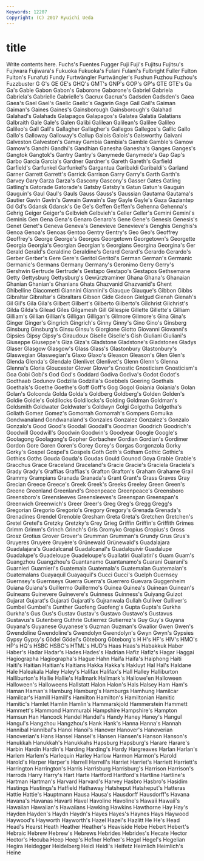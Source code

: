 ```yaml
---
Keywords: 12207 
Copyright: (C) 2017 Ryuichi Ueda
---
```


# title

Write contents here.
 Fuchs's Fuentes
Fugger Fuji Fuji's Fujitsu Fujitsu's Fujiwara Fujiwara's Fukuoka Fukuoka's Fulani
Fulani's Fulbright Fuller Fulton Fulton's Funafuti Fundy Furtwängler Furtwängler's Fushun
Fuzhou Fuzhou's Fuzzbuster G G's GE GE's GHQ's GMT's GNP's
GOP's GP's GTE GTE's Ga Ga's Gable Gabon Gabon's Gaborone
Gaborone's Gabriel Gabriela Gabriela's Gabrielle Gabrielle's Gacrux Gacrux's Gadsden Gadsden's
Gaea Gaea's Gael Gael's Gaelic Gaelic's Gagarin Gage Gail Gail's
Gaiman Gaiman's Gaines Gaines's Gainsborough Gainsborough's Galahad Galahad's Galahads Galapagos
Galapagos's Galatea Galatia Galatians Galbraith Gale Gale's Galen Galibi Galilean
Galilean's Galilee Galileo Galileo's Gall Gall's Gallagher Gallagher's Gallegos Gallegos's
Gallic Gallo Gallo's Galloway Galloway's Gallup Galois Galois's Galsworthy Galvani
Galveston Galveston's Gamay Gambia Gambia's Gamble Gamble's Gamow Gamow's Gandhi
Gandhi's Gandhian Ganesha Ganesha's Ganges Ganges's Gangtok Gangtok's Gantry Gantry's
Ganymede Ganymede's Gap Gap's Garbo Garcia Garcia's Gardner Gardner's Gareth
Gareth's Garfield Garfield's Garfunkel Garfunkel's Gargantua Garibaldi Garibaldi's Garland Garner
Garrett Garrett's Garrick Garrison Garry Garry's Garth Garth's Garvey Gary
Garza Garza's Gascony Gascony's Gasser Gates Gatling Gatling's Gatorade Gatorade's
Gatsby Gatsby's Gatun Gatun's Gauguin Gauguin's Gaul Gaul's Gauls Gauss
Gauss's Gaussian Gautama Gautama's Gautier Gavin Gavin's Gawain Gawain's Gay
Gayle Gayle's Gaza Gaziantep Gd Gd's Gdansk Gdansk's Ge Ge's
Geffen Geffen's Gehenna Gehenna's Gehrig Geiger Geiger's Gelbvieh Gelbvieh's Geller
Geller's Gemini Gemini's Geminis Gen Gena Gena's Genaro Genaro's Gene
Gene's Genesis Genesis's Genet Genet's Geneva Geneva's Genevieve Genevieve's Genghis
Genghis's Genoa Genoa's Genoas Gentoo Gentry Gentry's Geo Geo's Geoffrey
Geoffrey's George George's Georges Georgetown Georgetown's Georgette Georgia Georgia's Georgian
Georgian's Georgians Georgina Georgina's Ger Gerald Gerald's Geraldine Geraldine's Gerard
Gerard's Gerardo Gerardo's Gerber Gerber's Gere Gere's Geritol Geritol's German
German's Germanic Germanic's Germans Germany Germany's Geronimo Gerry Gerry's Gershwin
Gertrude Gertrude's Gestapo Gestapo's Gestapos Gethsemane Getty Gettysburg Gettysburg's Gewürztraminer
Ghana Ghana's Ghanaian Ghanian Ghanian's Ghanians Ghats Ghazvanid Ghazvanid's Ghent
Ghibelline Giacometti Giannini Giannini's Giauque Giauque's Gibbon Gibbs Gibraltar Gibraltar's
Gibraltars Gibson Gide Gideon Gielgud Gienah Gienah's Gil Gil's Gila
Gila's Gilbert Gilbert's Gilberto Gilberto's Gilchrist Gilchrist's Gilda Gilda's Gilead
Giles Gilgamesh Gill Gillespie Gillette Gillette's Gilliam Gilliam's Gillian Gillian's
Gilligan Gilligan's Gilmore Gilmore's Gina Gina's Ginger Ginger's Gingrich Gingrich's
Ginny Ginny's Gino Gino's Ginsberg Ginsburg Ginsburg's Ginsu Ginsu's Giorgione
Giotto Giovanni Giovanni's Gipsies Gipsy Gipsy's Giraudoux Giselle Giselle's Gish
Giuliani Giuliani's Giuseppe Giuseppe's Giza Giza's Gladstone Gladstone's Gladstones Gladys
Glaser Glasgow Glasgow's Glass Glass's Glastonbury Glastonbury's Glaswegian Glaswegian's Glaxo
Glaxo's Gleason Gleason's Glen Glen's Glenda Glenda's Glendale Glenlivet Glenlivet's
Glenn Glenn's Glenna Glenna's Gloria Gloucester Glover Glover's Gnostic Gnosticism
Gnosticism's Goa Gobi Gobi's God God's Goddard Godiva Godiva's Godot
Godot's Godthaab Godunov Godzilla Godzilla's Goebbels Goering Goethals Goethals's Goethe
Goethe's Goff Goff's Gog Gogol Goiania Goiania's Golan Golan's Golconda
Golda Golda's Goldberg Goldberg's Golden Golden's Goldie Goldie's Goldilocks Goldilocks's
Golding Goldman Goldman's Goldsmith Goldwater Goldwater's Goldwyn Golgi Golgotha Golgotha's
Goliath Gomez Gomez's Gomorrah Gomorrah's Gompers Gomulka Gondwanaland Gondwanaland's Gonzales
Gonzalez Gonzalez's Gonzalo Gonzalo's Good Good's Goodall Goodall's Goodman Goodrich
Goodrich's Goodwill Goodwill's Goodwin Goodwin's Goodyear Google Google's Goolagong Goolagong's
Gopher Gorbachev Gordian Gordian's Gordimer Gordon Gore Goren Goren's Gorey
Gorey's Gorgas Gorgonzola Gorky Gorky's Gospel Gospel's Gospels Goth Goth's
Gotham Gothic Gothic's Gothics Goths Gouda Gouda's Goudas Gould Gounod
Goya Grable Grable's Gracchus Grace Graceland Graceland's Gracie Gracie's Graciela
Graciela's Grady Grady's Graffias Graffias's Grafton Grafton's Graham Grahame Grail
Grammy Grampians Granada Granada's Grant Grant's Grass Graves Gray Grecian
Greece Greece's Greek Greek's Greeks Greeley Green Green's Greene Greenland
Greenland's Greenpeace Greenpeace's Greensboro Greensboro's Greensleeves Greensleeves's Greenspan Greenspan's Greenwich
Greenwich's Greer Greer's Greg Greg's Gregg Gregg's Gregorian Gregorio Gregorio's
Gregory Gregory's Grenada Grenada's Grenadines Grendel Grenoble Gresham Greta Greta's
Gretchen Gretchen's Gretel Gretel's Gretzky Gretzky's Grey Grieg Griffin Griffin's
Griffith Grimes Grimm Grimm's Grinch Grinch's Gris Gromyko Gropius Gropius's
Gross Grosz Grotius Grover Grover's Grumman Grumman's Grundy Grus Grus's
Gruyeres Gruyère Gruyère's Grünewald Grünewald's Guadalajara Guadalajara's Guadalcanal Guadalcanal's Guadalquivir
Guadalupe Guadalupe's Guadeloupe Guadeloupe's Guallatiri Guallatiri's Guam Guam's Guangzhou Guangzhou's
Guantanamo Guantanamo's Guarani Guarani's Guarnieri Guarnieri's Guatemala Guatemala's Guatemalan Guatemalan's
Guatemalans Guayaquil Guayaquil's Gucci Gucci's Guelph Guernsey Guernsey's Guernseys Guerra
Guerra's Guerrero Guevara Guggenheim Guiana Guiana's Guillermo Guillermo's Guinea Guinea's
Guinean Guinean's Guineans Guinevere Guinevere's Guinness Guinness's Guiyang Guizot Gujarat
Gujarat's Gujarati Gujarati's Gujranwala Gullah Gulliver Gulliver's Gumbel Gumbel's Gunther
Guofeng Guofeng's Gupta Gupta's Gurkha Gurkha's Gus Gus's Gustav Gustav's
Gustavo Gustavo's Gustavus Gustavus's Gutenberg Guthrie Gutierrez Gutierrez's Guy Guy's
Guyana Guyana's Guyanese Guyanese's Guzman Guzman's Gwalior Gwen Gwen's Gwendoline
Gwendoline's Gwendolyn Gwendolyn's Gwyn Gwyn's Gypsies Gypsy Gypsy's Gödel Gödel's
Göteborg Göteborg's H H's HF's HIV's HMO's HP's HQ's HSBC
HSBC's HTML's HUD's Haas Haas's Habakkuk Haber Haber's Hadar Hadar's
Hades Hades's Hadrian Hafiz Hafiz's Hagar Haggai Hagiographa Hagiographa's Hague
Hahn Haifa Haifa's Haiphong Haiti Haiti's Haitian Haitian's Haitians Hakka
Hakka's Hakluyt Hal Hal's Haldane Hale Haleakala Haley Haley's Halifax
Halifax's Hall Halley Halliburton Halliburton's Hallie Hallie's Hallmark Hallmark's Hallowe'en
Halloween Halloween's Halloweens Hallstatt Halon Halon's Hals Halsey Ham Ham's
Haman Haman's Hamburg Hamburg's Hamburgs Hamhung Hamilcar Hamilcar's Hamill Hamill's
Hamilton Hamilton's Hamiltonian Hamitic Hamitic's Hamlet Hamlin Hamlin's Hammarskjold Hammerstein
Hammett Hammett's Hammond Hammurabi Hampshire Hampshire's Hampton Hamsun Han Hancock
Handel Handel's Handy Haney Haney's Hangul Hangul's Hangzhou Hangzhou's Hank
Hank's Hanna Hanna's Hannah Hannibal Hannibal's Hanoi Hanoi's Hanover Hanover's
Hanoverian Hanoverian's Hans Hansel Hansel's Hansen Hansen's Hanson Hanson's Hanukkah
Hanukkah's Hanukkahs Hapsburg Hapsburg's Harare Harare's Harbin Hardin Hardin's Harding
Harding's Hardy Hargreaves Harlan Harlan's Harlem Harlem's Harlequin Harley Harlow
Harmon Harmon's Harold Harold's Harper Harper's Harrell Harrell's Harriet Harriet's
Harriett Harriett's Harrington Harrington's Harris Harrisburg Harrisburg's Harrison Harrison's Harrods
Harry Harry's Hart Harte Hartford Hartford's Hartline Hartline's Hartman Hartman's
Harvard Harvard's Harvey Hasbro Hasbro's Hasidim Hastings Hastings's Hatfield Hathaway
Hatsheput Hatsheput's Hatteras Hattie Hattie's Hauptmann Hausa Hausa's Hausdorff Hausdorff's
Havana Havana's Havanas Havarti Havel Havoline Havoline's Hawaii Hawaii's Hawaiian
Hawaiian's Hawaiians Hawking Hawkins Hawthorne Hay Hay's Hayden Hayden's Haydn
Haydn's Hayes Hayes's Haynes Hays Haywood Haywood's Hayworth Hayworth's Hazel
Hazel's Hazlitt He He's Head Head's Hearst Heath Heather Heather's
Heaviside Hebe Hebert Hebert's Hebraic Hebrew Hebrew's Hebrews Hebrides Hebrides's
Hecate Hector Hector's Hecuba Heep Heep's Hefner Hefner's Hegel Hegel's
Hegelian Hegira Heidegger Heidelberg Heidi Heidi's Heifetz Heimlich Heimlich's Heine
